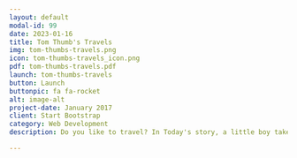 ```yaml
---
layout: default
modal-id: 99
date: 2023-01-16
title: Tom Thumb's Travels
img: tom-thumbs-travels.png
icon: tom-thumbs-travels_icon.png
pdf: tom-thumbs-travels.pdf
launch: tom-thumbs-travels
button: Launch
buttonpic: fa fa-rocket
alt: image-alt
project-date: January 2017
client: Start Bootstrap
category: Web Development
description: Do you like to travel? In Today's story, a little boy takes on an interesting adventure. Will he return home safely? Let Reading Buddy read you this story adapted from Tom Thumb's Travels, written by the Brothers Grimm. 

---
```


